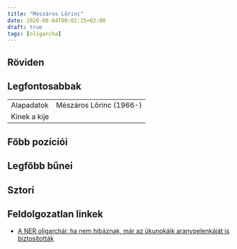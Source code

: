 ```yaml
---
title: "Mészáros Lőrinc"
date: 2020-08-04T00:02:15+02:00
draft: true
tags: [oligarcha]
---
```


## Röviden

## Legfontosabbak

|                           |                                                                    |
| :---                      | :----                                                              |
| Alapadatok                | Mészáros Lőrinc (1966-)                                            |
| Kinek a kije              |                                                                    |

## Főbb pozíciói


## Legfőbb bűnei

## Sztori

## Feldolgozatlan linkek

- [A NER oligarchái: ha nem hibáznak, már az ükunokáik aranypelenkáját is biztosították](https://hvg.hu/kkv/20180228_haveri_kapitalizmus_korrupcio_orban_kormany_simicska_meszaros_tiborcz_garancsi_santa_rogan_speder)
